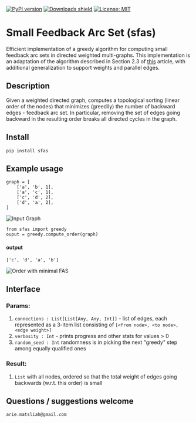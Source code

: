 
[![PyPI version](https://img.shields.io/pypi/v/sfas.svg)](https://pypi.org/project/sfas/)
[![Downloads shield](https://pepy.tech/badge/sfas)](https://pepy.tech/project/sfas)
[![License: MIT](https://img.shields.io/badge/License-MIT-yellow.svg)](https://opensource.org/licenses/MIT)

# Small Feedback Arc Set (sfas)
Efficient implementation of a greedy algorithm for computing small feedback arc sets in directed weighted multi-graphs.
This implementation is an adaptation of the algorithm described in Section 2.3 of [this](http://www.vldb.org/pvldb/vol10/p133-simpson.pdf) article, with additional generalization to support weights and parallel edges.
## Description
Given a weighted directed graph, computes a topological sorting (linear order of the nodes) that minimizes (greedily) the number of backward edges - feedback arc set.
In particular, removing the set of edges going backward in the resulting order breaks all directed cycles in the graph.
## Install
`pip install sfas`
## Example usage
```
graph = [
    ['a', 'b', 1],
    ['a', 'c', 1],
    ['c', 'd', 2],
    ['d', 'a', 2],
]
```
![Input Graph](https://github.com/ariematsliah-princeton/sfas/raw/main/static/ex_graph_orig.png)
```
from sfas import greedy
ouput = greedy.compute_order(graph)
```
#### output
```
['c', 'd', 'a', 'b']
```
![Order with minimal FAS](https://github.com/ariematsliah-princeton/sfas/raw/main/static/ex_graph_sfas.png)
## Interface
### Params:
1. `connections : List[List[Any, Any, Int]]` - list of edges, each represented as a 3-item list consisting of `[<from node>, <to node>, <edge weight>]`
1. `verbosity : Int` - prints progress and other stats for values > 0
1. `random_seed : Int` randomness is in picking the next "greedy" step among equally qualified ones
### Result:
1. `List` with all nodes, ordered so that the total weight of edges going backwards (w.r.t. this order) is small
## Questions / suggestions welcome
`arie.matsliah@gmail.com`

